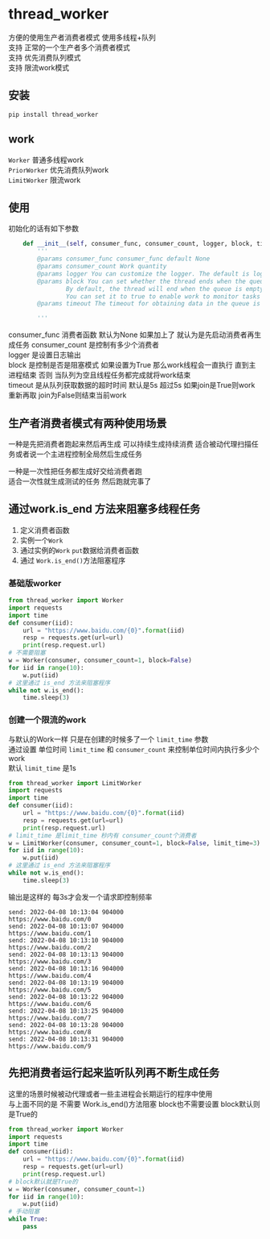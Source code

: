# thread_worker
方便的使用生产者消费者模式 使用多线程+队列  
支持 正常的一个生产者多个消费者模式  
支持 优先消费队列模式  
支持 限流work模式  

## 安装
`pip install thread_worker`

## work
`Worker` 普通多线程work  
`PriorWorker` 优先消费队列work  
`LimitWorker` 限流work  

## 使用
初始化的话有如下参数  
```python
    def __init__(self, consumer_func, consumer_count, logger, block, timeout):
        '''
        @params consumer_func consumer_func default None
        @params consumer_count Work quantity
        @params logger You can customize the logger. The default is logging
        @params block You can set whether the thread ends when the queue is empty 
                By default, the thread will end when the queue is empty and the thread task is completed
                You can set it to true to enable work to monitor tasks all the time
        @params timeout The timeout for obtaining data in the queue is 5S by default, that is, if the data is not obtained within 5S, it will end

        '''
```
consumer_func 消费者函数 默认为None 如果加上了 就认为是先启动消费者再生成任务
consumer_count 是控制有多少个消费者  
logger 是设置日志输出  
block 是控制是否是阻塞模式 如果设置为True 那么work线程会一直执行 直到主进程结束 否则 当队列为空且线程任务都完成就将work结束  
timeout 是从队列获取数据的超时时间 默认是5s 超过5s 如果join是True则work重新再取 join为False则结束当前work  

## 生产者消费者模式有两种使用场景
一种是先把消费者跑起来然后再生成
可以持续生成持续消费 适合被动代理扫描任务或者说一个主进程控制全局然后生成任务  

一种是一次性把任务都生成好交给消费者跑  
适合一次性就生成测试的任务 然后跑就完事了  


## 通过work.is_end 方法来阻塞多线程任务

1. 定义消费者函数
2. 实例一个`Work`
3. 通过实例的`Work` `put`数据给消费者函数
4. 通过 `Work.is_end()`方法阻塞程序

### 基础版worker
```python
from thread_worker import Worker
import requests
import time
def consumer(iid):
    url = "https://www.baidu.com/{0}".format(iid)
    resp = requests.get(url=url)
    print(resp.request.url)
# 不需要阻塞
w = Worker(consumer, consumer_count=1, block=False)
for iid in range(10):
    w.put(iid)
# 这里通过 is_end 方法来阻塞程序 
while not w.is_end():
    time.sleep(3)
```

### 创建一个限流的work  
与默认的Work一样 只是在创建的时候多了一个 `limit_time` 参数  
通过设置 单位时间 `limit_time` 和 `consumer_count` 来控制单位时间内执行多少个work  
默认 `limit_time` 是1s

```python
from thread_worker import LimitWorker
import requests
import time
def consumer(iid):
    url = "https://www.baidu.com/{0}".format(iid)
    resp = requests.get(url=url)
    print(resp.request.url)
# limit_time 是limit_time 秒内有 consumer_count个消费者
w = LimitWorker(consumer, consumer_count=1, block=False, limit_time=3)
for iid in range(10):
    w.put(iid)
# 这里通过 is_end 方法来阻塞程序 
while not w.is_end():
    time.sleep(3)
```

输出是这样的 每3s才会发一个请求即控制频率
```
send: 2022-04-08 10:13:04 904000
https://www.baidu.com/0
send: 2022-04-08 10:13:07 904000
https://www.baidu.com/1
send: 2022-04-08 10:13:10 904000
https://www.baidu.com/2
send: 2022-04-08 10:13:13 904000
https://www.baidu.com/3
send: 2022-04-08 10:13:16 904000
https://www.baidu.com/4
send: 2022-04-08 10:13:19 904000
https://www.baidu.com/5
send: 2022-04-08 10:13:22 904000
https://www.baidu.com/6
send: 2022-04-08 10:13:25 904000
https://www.baidu.com/7
send: 2022-04-08 10:13:28 904000
https://www.baidu.com/8
send: 2022-04-08 10:13:31 904000
https://www.baidu.com/9
```
## 先把消费者运行起来监听队列再不断生成任务  

这里的场景时候被动代理或者一些主进程会长期运行的程序中使用  
与上面不同的是 不需要 Work.is_end()方法阻塞 block也不需要设置 block默认则是True的 

```python
from thread_worker import Worker
import requests
import time
def consumer(iid):
    url = "https://www.baidu.com/{0}".format(iid)
    resp = requests.get(url=url)
    print(resp.request.url)
# block默认就是True的
w = Worker(consumer, consumer_count=1)
for iid in range(10):
    w.put(iid)
# 手动阻塞
while True:
    pass

```


